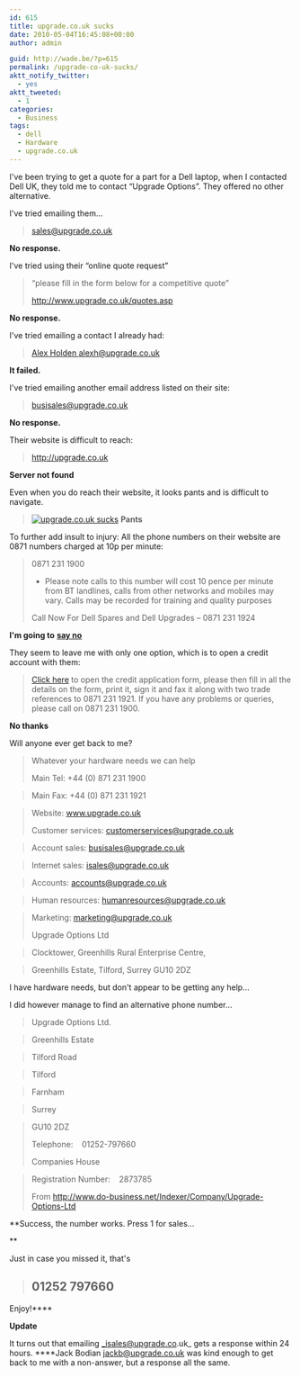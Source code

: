 ```yaml
---
id: 615
title: upgrade.co.uk sucks
date: 2010-05-04T16:45:08+00:00
author: admin

guid: http://wade.be/?p=615
permalink: /upgrade-co-uk-sucks/
aktt_notify_twitter:
  - yes
aktt_tweeted:
  - 1
categories:
  - Business
tags:
  - dell
  - Hardware
  - upgrade.co.uk
---
```

<p class="lead">
  I've been trying to get a quote for a part for a Dell laptop, when I contacted Dell UK, they told me to contact &#8220;Upgrade Options&#8221;. They offered no other alternative.
</p>

I've tried emailing them&#8230;

<!--more-->

> <sales@upgrade.co.uk>

**No response.**

I've tried using their &#8220;online quote request&#8221;

> &#8220;please fill in the form below for a competitive quote&#8221;
> 
> <http://www.upgrade.co.uk/quotes.asp>

**No response.**

I've tried emailing a contact I already had:

> [Alex Holden <alexh@upgrade.co.uk>](mailto:alexh@upgrade.co.uk)

**It failed.**

I've tried emailing another email address listed on their site:

> <busisales@upgrade.co.uk>

**No response.**

Their website is difficult to reach:

> <http://upgrade.co.uk>

**Server not found**

Even when you do reach their website, it looks pants and is difficult to navigate.

> [![upgrade.co.uk sucks](http://imgur.com/0M6Bps.jpg)](http://imgur.com/0M6Bp.jpg "upgrade.co.uk sucks")
**Pants**

To further add insult to injury: All the phone numbers on their website are 0871 numbers charged at 10p per minute:

> 0871 231 1900
> 
> * Please note calls to this number will cost 10 pence per minute from BT landlines, calls from other networks and mobiles may vary. Calls may be recorded for training and quality purposes
> 
> Call Now For Dell Spares and Dell Upgrades &#8211; 0871 231 1924

**I'm going to** [**say no**](http://www.saynoto0870.com/)

They seem to leave me with only one option, which is to open a credit account with them:

> <a href="http://www.upgrade.co.uk/creditappform.pdf" target="new">Click here</a> to open the credit application form, please then fill in all the details on the form, print it, sign it and fax it along with two trade references to 0871 231 1921. If you have any problems or queries, please call on 0871 231 1900.

**No thanks**

Will anyone ever get back to me?

> Whatever your hardware needs we can help
> 
> Main Tel: +44 (0) 871 231 1900
  
> Main Fax: +44 (0) 871 231 1921
  
> Website: www.upgrade.co.uk
> 
> Customer services: customerservices@upgrade.co.uk
  
> Account sales: busisales@upgrade.co.uk
  
> Internet sales: isales@upgrade.co.uk
  
> Accounts: accounts@upgrade.co.uk
  
> Human resources: humanresources@upgrade.co.uk
  
> Marketing: marketing@upgrade.co.uk
> 
> Upgrade Options Ltd
  
> Clocktower, Greenhills Rural Enterprise Centre,
  
> Greenhills Estate, Tilford, Surrey GU10 2DZ

I have hardware needs, but don't appear to be getting any help&#8230;

I did however manage to find an alternative phone number&#8230;

> Upgrade Options Ltd.
  
> Greenhills Estate
  
> Tilford Road
  
> Tilford
  
> Farnham
  
> Surrey
  
> GU10 2DZ
> 
> Telephone:    01252-797660
> 
> Companies House
  
> Registration Number:    2873785
> 
> From <http://www.do-business.net/Indexer/Company/Upgrade-Options-Ltd>

**Success, the number works. Press 1 for sales&#8230;
  
** 

Just in case you missed it, that's

> ## **01252 797660**

Enjoy!****

**Update**

It turns out that emailing _isales@upgrade.co.uk_ gets a response within 24 hours. ****Jack Bodian <jackb@upgrade.co.uk> was kind enough to get back to me with a non-answer, but a response all the same.